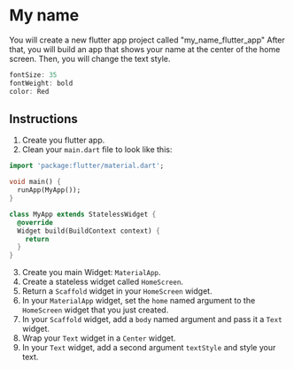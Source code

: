 # My name

You will create a new flutter app project called "my_name_flutter_app"
After that, you will build an app that shows your name at the center of the home screen.
Then, you will change the text style.

```dart
fontSize: 35
fontWeight: bold
color: Red
```

## Instructions

1. Create you flutter app.
2. Clean your `main.dart` file to look like this:

```dart
import 'package:flutter/material.dart';

void main() {
  runApp(MyApp());
}

class MyApp extends StatelessWidget {
  @override
  Widget build(BuildContext context) {
    return
  }
}
```

3. Create you main Widget: `MaterialApp`.
4. Create a stateless widget called `HomeScreen`.
5. Return a `Scaffold` widget in your `HomeScreen` widget.
6. In your `MaterialApp` widget, set the `home` named argument to the `HomeScreen` widget that you just created.
7. In your `Scaffold` widget, add a `body` named argument and pass it a `Text` widget.
8. Wrap your `Text` widget in a `Center` widget.
9. In your `Text` widget, add a second argument `textStyle` and style your text.
